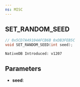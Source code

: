 ```yaml
---
ns: MISC
---
```

## SET_RANDOM_SEED

```c
// 0x5CD7A49104AFCB6B 0xDB3FEB5C
void SET_RANDOM_SEED(int seed);
```

```
NativeDB Introduced: v1207
```

## Parameters
* **seed**:
